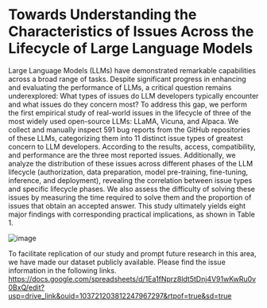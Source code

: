 # Towards Understanding the Characteristics of Issues Across the Lifecycle of Large Language Models
Large Language Models (LLMs) have demonstrated remarkable capabilities across a broad range of tasks. Despite significant progress in enhancing and evaluating the performance of LLMs, a critical question remains underexplored: 
What types of issues do LLM developers typically encounter and what issues do they concern most? To address this gap, we perform the first empirical study of real-world issues in the lifecycle of three of the most widely used open-source LLMs: LLaMA, Vicuna, and Alpaca. 
We collect and manually inspect 591 bug reports from the GitHub repositories of these LLMs, categorizing them into 11 distinct issue types of greatest concern to LLM developers. According to the results, access, compatibility, and performance are the three most reported issues. Additionally, we analyze the distribution of these issues across different phases of the LLM lifecycle (authorization, data preparation, model pre-training, fine-tuning, inference, and deployment), revealing the correlation between issue types and specific lifecycle phases. We also assess the difficulty of solving these issues by measuring the time required to solve them and the proportion of issues that obtain an accepted answer. This study ultimately yields eight major findings with corresponding practical implications, as shown in Table 1.

![image](https://github.com/user-attachments/assets/b73aaf9e-d8ba-4e3b-9412-6bb82adc91c7)

To facilitate replication of our study and prompt future research in this area, we have made our dataset publicly available. Please find the issue information in the following links.
https://docs.google.com/spreadsheets/d/1Ea1fNprz8ldt5tDnj4V91wKwRu0v0BxQ/edit?usp=drive_link&ouid=103721203812247967297&rtpof=true&sd=true
